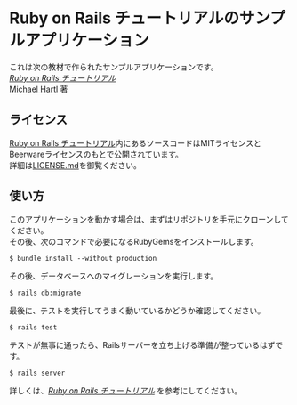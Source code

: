 # Ruby on Rails チュートリアルのサンプルアプリケーション

これは次の教材で作られたサンプルアプリケーションです。<br>
[*Ruby on Rails チュートリアル*](https://railstutorial.jp/)<br>
[Michael Hartl](http://www.michaelhartl.com/) 著

## ライセンス

[Ruby on Rails チュートリアル](https://railstutorial.jp/)内にあるソースコードはMITライセンスとBeerwareライセンスのもとで公開されています。<br>
詳細は[LICENSE.md](LICENSE.md)を御覧ください。

## 使い方
このアプリケーションを動かす場合は、まずはリポジトリを手元にクローンしてください。<br>
その後、次のコマンドで必要になるRubyGemsをインストールします。

```
$ bundle install --without production
```

その後、データベースへのマイグレーションを実行します。

```
$ rails db:migrate
```

最後に、テストを実行してうまく動いているかどうか確認してください。

```
$ rails test
```

テストが無事に通ったら、Railsサーバーを立ち上げる準備が整っているはずです。

```
$ rails server
````

詳しくは、[*Ruby on Rails チュートリアル*](https://railstutorial.jp/)
を参考にしてください。